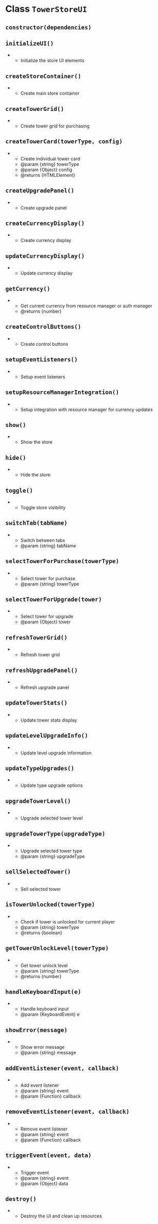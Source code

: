 # Class `TowerStoreUI`

## `constructor(dependencies)`

## `initializeUI()`

*
   * Initialize the store UI elements

## `createStoreContainer()`

*
   * Create main store container

## `createTowerGrid()`

*
   * Create tower grid for purchasing

## `createTowerCard(towerType, config)`

*
   * Create individual tower card
   * @param {string} towerType 
   * @param {Object} config 
   * @returns {HTMLElement}

## `createUpgradePanel()`

*
   * Create upgrade panel

## `createCurrencyDisplay()`

*
   * Create currency display

## `updateCurrencyDisplay()`

*
   * Update currency display

## `getCurrency()`

*
   * Get current currency from resource manager or auth manager
   * @returns {number}

## `createControlButtons()`

*
   * Create control buttons

## `setupEventListeners()`

*
   * Setup event listeners

## `setupResourceManagerIntegration()`

*
   * Setup integration with resource manager for currency updates

## `show()`

*
   * Show the store

## `hide()`

*
   * Hide the store

## `toggle()`

*
   * Toggle store visibility

## `switchTab(tabName)`

*
   * Switch between tabs
   * @param {string} tabName

## `selectTowerForPurchase(towerType)`

*
   * Select tower for purchase
   * @param {string} towerType

## `selectTowerForUpgrade(tower)`

*
   * Select tower for upgrade
   * @param {Object} tower

## `refreshTowerGrid()`

*
   * Refresh tower grid

## `refreshUpgradePanel()`

*
   * Refresh upgrade panel

## `updateTowerStats()`

*
   * Update tower stats display

## `updateLevelUpgradeInfo()`

*
   * Update level upgrade information

## `updateTypeUpgrades()`

*
   * Update type upgrade options

## `upgradeTowerLevel()`

*
   * Upgrade selected tower level

## `upgradeTowerType(upgradeType)`

*
   * Upgrade selected tower type
   * @param {string} upgradeType

## `sellSelectedTower()`

*
   * Sell selected tower

## `isTowerUnlocked(towerType)`

*
   * Check if tower is unlocked for current player
   * @param {string} towerType 
   * @returns {boolean}

## `getTowerUnlockLevel(towerType)`

*
   * Get tower unlock level
   * @param {string} towerType 
   * @returns {number}

## `handleKeyboardInput(e)`

*
   * Handle keyboard input
   * @param {KeyboardEvent} e

## `showError(message)`

*
   * Show error message
   * @param {string} message

## `addEventListener(event, callback)`

*
   * Add event listener
   * @param {string} event 
   * @param {Function} callback

## `removeEventListener(event, callback)`

*
   * Remove event listener
   * @param {string} event 
   * @param {Function} callback

## `triggerEvent(event, data)`

*
   * Trigger event
   * @param {string} event 
   * @param {Object} data

## `destroy()`

*
   * Destroy the UI and clean up resources